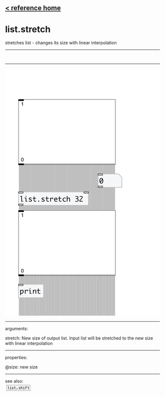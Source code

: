 [< reference home](index.html)
---

# list.stretch


stretches list - changes its size with linear interpolation

---

<br>


---


![example](examples/list.stretch-example.jpg)

---
arguments:

stretch: New size of output list. Input list
            will be stretched to the new size with linear interpolation<br>

---
properties:

@size: new size<br>

---
see also:<br>
[![list.shift](img/object_list.shift.png)](list.shift.html)
